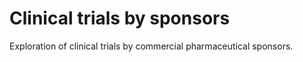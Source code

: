 # Clinical trials by sponsors
Exploration of clinical trials by commercial pharmaceutical sponsors.
